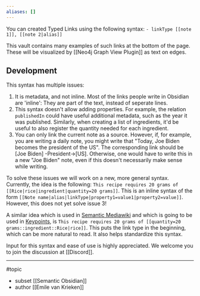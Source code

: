 ```yaml
---
aliases: []
---
```

You can created Typed Links using the following syntax:
`- linkType [[note 1]], [[note 2|alias]]`

This vault contains many examples of such links at the bottom of the page. These will be visualized by [[Neo4j Graph View Plugin]] as text on edges.

## Development
This syntax has multiple issues:
1. It is metadata, and not inline. Most of the links people write in Obsidian are 'inline': They are part of the text, instead of seperate lines.
2. This syntax doesn't allow adding properties. For example, the relation `publishedIn` could have useful additional metadata, such as the year it was published. Similarly, when creating a list of ingredients, it'd be useful to also register the quantity needed for each ingredient.
3. You can only link the current note as a source. However, if, for example, you are writing a daily note, you might write that "Today, Joe Biden becomes the president of the US". The corresponding link should be \[Joe Biden\] -President->\[US\]. Otherwise, one would have to write this in a new "Joe Biden" note, even if this doesn't necessarily make sense while writing.

To solve these issues we will work on a new, more general syntax. Currently, the idea is the following: `This recipe requires 20 grams of [[Rice|rice|ingredient|quantity=20 grams]]`. This is an inline syntax of the form `[[Note name|alias|linkType|property1=value1|property2=value]]`. However, this does not yet solve issue 3!

A similar idea which is used in [Semantic Mediawiki](https://www.semantic-mediawiki.org/wiki/Semantic_MediaWiki) and which is going to be used in [Keypoints](keypoints.app), is `This recipe requires 20 grams of [[quantity=20 grams::ingredient::Rice|rice]]`. This puts the link type in the beginning, which can be more natural to read. It also helps standardize this syntax.  

Input for this syntax and ease of use is highly appreciated. We welcome you to join the discussion at [[Discord]]. 

--- 
#topic
- subset [[Semantic Obsidian]] 
- author [[Emile van Krieken]]